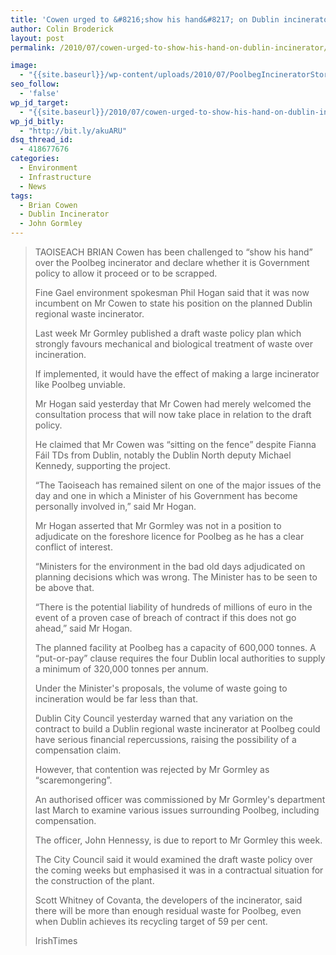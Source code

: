 ```yaml
---
title: 'Cowen urged to &#8216;show his hand&#8217; on Dublin incinerator'
author: Colin Broderick
layout: post
permalink: /2010/07/cowen-urged-to-show-his-hand-on-dublin-incinerator/

image:
  - "{{site.baseurl}}/wp-content/uploads/2010/07/PoolbegIncineratorStory.jpg"
seo_follow:
  - 'false'
wp_jd_target:
  - "{{site.baseurl}}/2010/07/cowen-urged-to-show-his-hand-on-dublin-incinerator/"
wp_jd_bitly:
  - "http://bit.ly/akuARU"
dsq_thread_id:
  - 418677676
categories:
  - Environment
  - Infrastructure
  - News
tags:
  - Brian Cowen
  - Dublin Incinerator
  - John Gormley
---
```

> TAOISEACH BRIAN Cowen has been challenged to “show his hand” over the Poolbeg incinerator and declare whether it is Government policy to allow it proceed or to be scrapped.
> 
> Fine Gael environment spokesman Phil Hogan said that it was now incumbent on Mr Cowen to state his position on the planned Dublin regional waste incinerator.
> 
> Last week Mr Gormley published a draft waste policy plan which strongly favours mechanical and biological treatment of waste over incineration.
> 
> If implemented, it would have the effect of making a large incinerator like Poolbeg unviable.
> 
> Mr Hogan said yesterday that Mr Cowen had merely welcomed the consultation process that will now take place in relation to the draft policy.
> 
> <!--more-->He claimed that Mr Cowen was “sitting on the fence” despite Fianna Fáil TDs from Dublin, notably the Dublin North deputy Michael Kennedy, supporting the project.
> 
> “The Taoiseach has remained silent on one of the major issues of the day and one in which a Minister of his Government has become personally involved in,” said Mr Hogan.
> 
> Mr Hogan asserted that Mr Gormley was not in a position to adjudicate on the foreshore licence for Poolbeg as he has a clear conflict of interest.
> 
> “Ministers for the environment in the bad old days adjudicated on planning decisions which was wrong. The Minister has to be seen to be above that.
> 
> “There is the potential liability of hundreds of millions of euro in the event of a proven case of breach of contract if this does not go ahead,” said Mr Hogan.
> 
> The planned facility at Poolbeg has a capacity of 600,000 tonnes. A “put-or-pay” clause requires the four Dublin local authorities to supply a minimum of 320,000 tonnes per annum.
> 
> Under the Minister's proposals, the volume of waste going to incineration would be far less than that.
> 
> Dublin City Council yesterday warned that any variation on the contract to build a Dublin regional waste incinerator at Poolbeg could have serious financial repercussions, raising the possibility of a compensation claim.
> 
> However, that contention was rejected by Mr Gormley as “scaremongering”.
> 
> An authorised officer was commissioned by Mr Gormley's department last March to examine various issues surrounding Poolbeg, including compensation.
> 
> The officer, John Hennessy, is due to report to Mr Gormley this week.
> 
> The City Council said it would examined the draft waste policy over the coming weeks but emphasised it was in a contractual situation for the construction of the plant.
> 
> Scott Whitney of Covanta, the developers of the incinerator, said there will be more than enough residual waste for Poolbeg, even when Dublin achieves its recycling target of 59 per cent.
> 
> IrishTimes

